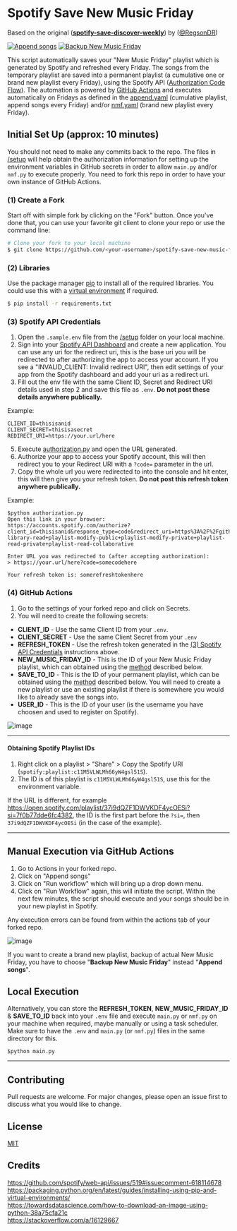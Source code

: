 # Spotify Save New Music Friday
Based on the original (**[spotify-save-discover-weekly](https://github.com/RegsonDR/spotify-save-discover-weekly])**) by ([@RegsonDR](https://github.com/RegsonDR))

[![Append songs](https://github.com/gioxx/spotify-save-new-music-friday/actions/workflows/append.yaml/badge.svg)](https://github.com/gioxx/spotify-save-new-music-friday/actions/workflows/append.yaml) [![Backup New Music Friday](https://github.com/gioxx/spotify-save-new-music-friday/actions/workflows/backup_nmf.yml/badge.svg)](https://github.com/gioxx/spotify-save-new-music-friday/actions/workflows/backup_nmf.yml)

This script automatically saves your "New Music Friday" playlist which is generated by Spotify and refreshed every Friday. The songs from the temporary playlist are saved into a permanent playlist (a cumulative one or brand new playlist every Friday), using the Spotify API ([Authorization Code Flow](https://developer.spotify.com/documentation/general/guides/authorization-guide/#authorization-code-flow)). The automation is powered by [GitHub Actions](https://docs.github.com/en/actions) and executes automatically on Fridays as defined in the [append.yaml](/.github/workflows/append.yaml) (cumulative playlist, append songs every Friday) and/or [nmf.yaml](/.github/workflows/nmf.yaml) (brand new playlist every Friday).

## Initial Set Up (approx: 10 minutes)
You should not need to make any commits back to the repo. The files in [/setup](/setup) will help obtain the authorization information for setting up the environment variables in GitHub secrets in order to allow `main.py` and/or `nmf.py` to execute properly. You need to fork this repo in order to have your own instance of GitHub Actions.

### (1) Create a Fork
Start off with simple fork by clicking on the "Fork" button. Once you've done that, you can use your favorite git client to clone your repo or use the command line:
```bash
# Clone your fork to your local machine
$ git clone https://github.com/<your-username>/spotify-save-new-music-friday.git
```

### (2) Libraries
Use the package manager [pip](https://pip.pypa.io/en/stable/) to install all of the required libraries. You could use this with a [virtual environment](https://docs.python.org/3/library/venv.html) if required.
```bash
$ pip install -r requirements.txt
```

### (3) Spotify API Credentials
1. Open the `.sample.env` file from the [/setup](/setup) folder on your local machine.
2. Sign into your [Spotify API Dashboard](https://developer.spotify.com/dashboard/applications) and create a new application. You can use any uri for the redirect uri, this is the base uri you will be redirected to after authorizing the app to access your account. If you see a "INVALID_CLIENT: Invalid redirect URI", then edit settings of your app from the Spotify dashboard and add your uri as a redirect uri.
3. Fill out the env file with the same Client ID, Secret and Redirect URI details used in step 2 and save this file as `.env`. **Do not post these details anywhere publically.**

Example:
```
CLIENT_ID=thisisanid
CLIENT_SECRET=thisisasecret
REDIRECT_URI=https://your.url/here
```
5. Execute [authorization.py](/setup/authorization.py) and open the URL generated.
6. Authorize your app to access your Spotify account, this will then redirect you to your Redirect URI with a `?code=` parameter in the url.
7. Copy the whole url you were redirected to into the console and hit enter, this will then give you your refresh token. **Do not post this refresh token anywhere publically.**

Example:
 ```
$python authorization.py
Open this link in your browser: https://accounts.spotify.com/authorize?client_id=thisisanid&response_type=code&redirect_uri=https%3A%2F%2Fgithub.com%2FRegsonDR&scope=user-library-read+playlist-modify-public+playlist-modify-private+playlist-read-private+playlist-read-collaborative

Enter URL you was redirected to (after accepting authorization):
> https://your.url/here?code=somecodehere

Your refresh token is: somerefreshtokenhere
```

### (4) GitHub Actions
1. Go to the settings of your forked repo and click on Secrets.
2. You will need to create the following secrets:
  *  **CLIENT_ID** - Use the same Client ID from your `.env`.
  *  **CLIENT_SECRET** - Use the same Client Secret from your `.env`
  *  **REFRESH_TOKEN** - Use the refresh token generated in the [(3) Spotify API Credentials](#3-spotify-api-credentials) instructions above.
  *  **NEW_MUSIC_FRIDAY_ID** - This is the ID of your New Music Friday playlist, which can obtained using the [method](#obtaining-spotify-playlist-ids) described below.
  *  **SAVE_TO_ID** - This is the ID of your permanent playlist, which can be obtained using the [method](#obtaining-spotify-playlist-ids) described below. You will need to create a new playlist or use an existing playlist if there is somewhere you would like to already save the songs into.
  *  **USER_ID** - This is the ID of your user (is the username you have choosen and used to register on Spotify).

![image](https://user-images.githubusercontent.com/32569720/113211160-0a7d3380-926d-11eb-97bc-0e17ef911336.png)

---

#### Obtaining Spotify Playlist IDs
1. Right click on a playlist > "Share" > Copy the Spotify URI (`spotify:playlist:c11M5VLWLMh66yW4gsl51S`).
2. The ID is of this playlist is `c11M5VLWLMh66yW4gsl51S`, use this for the environment variable.

If the URL is different, for example https://open.spotify.com/playlist/37i9dQZF1DWVKDF4ycOESi?si=7f0b77dde6fc4382, the ID is the first part before the `?si=`, then `37i9dQZF1DWVKDF4ycOESi` (in the case of the example).

---

## Manual Execution via GitHub Actions
1. Go to Actions in your forked repo.
2. Click on "Append songs"
3. Click on "Run workflow" which will bring up a drop down menu.
4. Click on "Run Workflow" again, this will initiate the script. Within the next few minutes, the script should execute and your songs should be in your new playlist in Spotify.

Any execution errors can be found from within the actions tab of your forked repo.

![image](https://user-images.githubusercontent.com/32569720/113211386-4fa16580-926d-11eb-94c9-ddb513a122a7.png)

If you want to create a brand new playlist, backup of actual New Music Friday, you have to choose "**Backup New Music Friday**" instead "**Append songs**".

## Local Execution
Alternatively, you can store the **REFRESH_TOKEN**, **NEW_MUSIC_FRIDAY_ID** & **SAVE_TO_ID** back into your `.env` file and execute `main.py` or `nmf.py` on your machine when required, maybe manually or using a task scheduler. Make sure to have the `.env` and `main.py` (or `nmf.py`) files in the same directory for this.

 ```
$python main.py
```
---

## Contributing
Pull requests are welcome. For major changes, please open an issue first to discuss what you would like to change.

## License
[MIT](https://choosealicense.com/licenses/mit/)

## Credits
https://github.com/spotify/web-api/issues/519#issuecomment-618114678  
https://packaging.python.org/en/latest/guides/installing-using-pip-and-virtual-environments/  
https://towardsdatascience.com/how-to-download-an-image-using-python-38a75cfa21c  
https://stackoverflow.com/a/16129667
